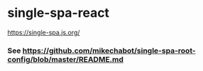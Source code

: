 # single-spa-react

https://single-spa.js.org/

### See https://github.com/mikechabot/single-spa-root-config/blob/master/README.md
